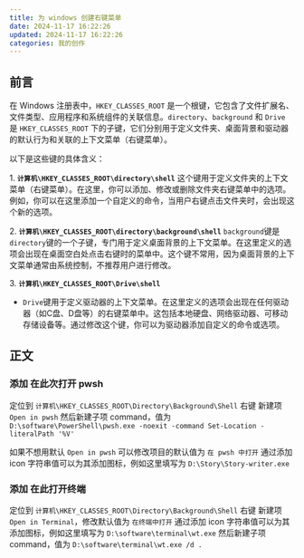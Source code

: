 ```yaml
---
title: 为 windows 创建右键菜单
date: 2024-11-17 16:22:26
updated: 2024-11-17 16:22:26
categories: 我的创作
---
```


## 前言

在 Windows 注册表中，`HKEY_CLASSES_ROOT` 是一个根键，它包含了文件扩展名、文件类型、应用程序和系统组件的关联信息。`directory`、`background` 和 `Drive` 是 `HKEY_CLASSES_ROOT` 下的子键，它们分别用于定义文件夹、桌面背景和驱动器的默认行为和关联的上下文菜单（右键菜单）。

以下是这些键的具体含义：

1\. **`计算机\HKEY_CLASSES_ROOT\directory\shell`**
这个键用于定义文件夹的上下文菜单（右键菜单）。在这里，你可以添加、修改或删除文件夹右键菜单中的选项。例如，你可以在这里添加一个自定义的命令，当用户右键点击文件夹时，会出现这个新的选项。

2\. **`计算机\HKEY_CLASSES_ROOT\directory\background\shell`**
`background`键是`directory`键的一个子键，专门用于定义桌面背景的上下文菜单。在这里定义的选项会出现在桌面空白处点击右键时的菜单中。这个键不常用，因为桌面背景的上下文菜单通常由系统控制，不推荐用户进行修改。
<!-- more -->

3\. **`计算机\HKEY_CLASSES_ROOT\Drive\shell`**
   - `Drive`键用于定义驱动器的上下文菜单。在这里定义的选项会出现在任何驱动器（如C盘、D盘等）的右键菜单中。这包括本地硬盘、网络驱动器、可移动存储设备等。通过修改这个键，你可以为驱动器添加自定义的命令或选项。

## 正文

### 添加 在此次打开 pwsh

定位到 `计算机\HKEY_CLASSES_ROOT\Directory\Background\Shell` 右键 新建项 `Open in pwsh`
然后新建子项 command，值为 `D:\software\PowerShell\pwsh.exe -noexit -command Set-Location -literalPath '%V'`

如果不想用默认 `Open in pwsh` 可以修改项目的默认值为 `在 pwsh 中打开`
通过添加 icon 字符串值可以为其添加图标，例如这里填写为 `D:\Story\Story-writer.exe`

### 添加 在此打开终端

定位到 `计算机\HKEY_CLASSES_ROOT\Directory\Background\Shell` 右键 新建项 `Open in Terminal`，修改默认值为 `在终端中打开`
通过添加 icon 字符串值可以为其添加图标，例如这里填写为 `D:\software\terminal\wt.exe`
然后新建子项 command，值为 `D:\software\terminal\wt.exe /d .`
